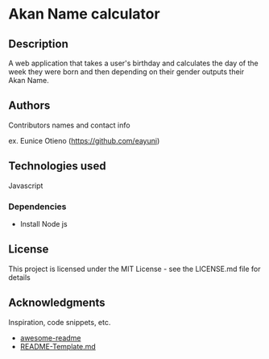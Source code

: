 # Akan Name calculator 

## Description

A web application that takes a user's birthday and calculates the day of the week they were born and then depending on their gender outputs their Akan Name. 

## Authors

Contributors names and contact info

ex. Eunice Otieno (https://github.com/eayuni)

## Technologies used
Javascript

### Dependencies

* Install Node js

## License

This project is licensed under the MIT License - see the LICENSE.md file for details

## Acknowledgments

Inspiration, code snippets, etc.
* [awesome-readme](https://github.com/matiassingers/awesome-readme)
* [README-Template.md](https://gist.github.com/DomPizzie/7a5ff55ffa9081f2de27c315f5018afc.js)
